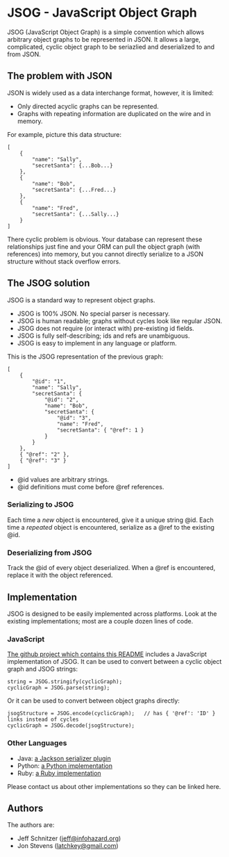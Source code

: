 # JSOG - JavaScript Object Graph

JSOG (JavaScript Object Graph) is a simple convention which allows arbitrary object graphs
to be represented in JSON. It allows a large, complicated, cyclic object graph to be seriazlied
and deserialized to and from JSON.

## The problem with JSON

JSON is widely used as a data interchange format, however, it is limited:

* Only directed acyclic graphs can be represented.
* Graphs with repeating information are duplicated on the wire and in memory.

For example, picture this data structure:

	[
		{
			"name": "Sally",
			"secretSanta": {...Bob...}
		},
		{
			"name": "Bob",
			"secretSanta": {...Fred...}
		},
		{
			"name": "Fred",
			"secretSanta": {...Sally...}
		}
	]

There cyclic problem is obvious. Your database can represent these relationships just fine and your ORM can pull the object
graph (with references) into memory, but you cannot directly serialize to a JSON structure without stack
overflow errors.

## The JSOG solution

JSOG is a standard way to represent object graphs.

* JSOG is 100% JSON. No special parser is necessary.
* JSOG is human readable; graphs without cycles look like regular JSON.
* JSOG does not require (or interact with) pre-existing id fields.
* JSOG is fully self-describing; ids and refs are unambiguous.
* JSOG is easy to implement in any language or platform.

This is the JSOG representation of the previous graph:

	[
		{
			"@id": "1",
			"name": "Sally",
			"secretSanta": {
				"@id": "2",
				"name": "Bob",
				"secretSanta": {
					"@id": "3",
					"name": "Fred",
					"secretSanta": { "@ref": 1 }
				}
			}
		},
		{ "@ref": "2" },
		{ "@ref": "3" }
	]

* @id values are arbitrary strings.
* @id definitions must come before @ref references.

### Serializing to JSOG

Each time a *new* object is encountered, give it a unique string @id. Each time a *repeated* object is encountered,
serialize as a @ref to the existing @id.

### Deserializing from JSOG

Track the @id of every object deserialized. When a @ref is encountered, replace it with the object referenced.

## Implementation

JSOG is designed to be easily implemented across platforms. Look at the existing implementations; most are
a couple dozen lines of code.

### JavaScript

[The github project which contains this README](https://github.com/stickfigure/jsog) includes a JavaScript
implementation of JSOG. It can be used to convert between a cyclic object graph and JSOG strings:

	string = JSOG.stringify(cyclicGraph);
	cyclicGraph = JSOG.parse(string);

Or it can be used to convert between object graphs directly:

	jsogStructure = JSOG.encode(cyclicGraph);	// has { '@ref': 'ID' } links instead of cycles
	cyclicGraph = JSOG.decode(jsogStructure);

### Other Languages

* Java: [a Jackson serializer plugin](https://github.com/stickfigure/jackson-jsog)
* Python: [a Python implementation](https://github.com/stickfigure/jsog-python)
* Ruby: [a Ruby implementation](https://github.com/stickfigure/jsog-ruby)

Please contact us about other implementations so they can be linked here.

## Authors

The authors are:

* Jeff Schnitzer (jeff@infohazard.org)
* Jon Stevens (latchkey@gmail.com)
